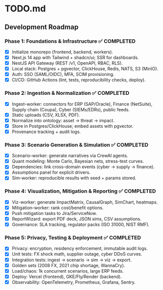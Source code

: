 # TODO.md

## Development Roadmap

### Phase 1: Foundations & Infrastructure ✅ COMPLETED
- [x] Initialize monorepo (frontend, backend, workers).  
- [x] Next.js 14 app with Tailwind + shadcn/ui; SSR for dashboards.  
- [x] NestJS API Gateway (REST /v1, OpenAPI, RBAC, RLS).  
- [x] Local stack: Postgres + pgvector, ClickHouse, Redis, NATS, S3 (MinIO).  
- [x] Auth: SSO (SAML/OIDC), MFA, SCIM provisioning.  
- [x] CI/CD: GitHub Actions (lint, tests, reproducibility checks, deploy).  

### Phase 2: Ingestion & Normalization ✅ COMPLETED
- [x] Ingest-worker: connectors for ERP (SAP/Oracle), Finance (NetSuite), Supply chain (Coupa), Cyber (SIEMs/EDRs), public feeds.  
- [x] Static uploads (CSV, XLSX, PDF).  
- [x] Normalize into ontology: asset → threat → impact.  
- [x] Store in Postgres/ClickHouse; embed assets with pgvector.  
- [x] Provenance tracking + audit logs.  

### Phase 3: Scenario Generation & Simulation ✅ COMPLETED
- [x] Scenario-worker: generate narratives via CrewAI agents.  
- [x] Quant modeling: Monte Carlo, Bayesian nets, stress-test curves.  
- [x] Dependencies: link cross-domain events (cyber → supply → finance).  
- [x] Assumptions panel for explicit drivers.  
- [x] Sim-worker: reproducible results with seed + params stored.  

### Phase 4: Visualization, Mitigation & Reporting ✅ COMPLETED
- [x] Viz-worker: generate ImpactMatrix, CausalGraph, SimChart, heatmaps.  
- [x] Mitigation-worker: rank cost/benefit options.  
- [x] Push mitigation tasks to Jira/ServiceNow.  
- [x] ReportWizard: export PDF deck, JSON sims, CSV assumptions.  
- [x] Governance: SLA tracking, regulator packs (ISO 31000, NIST RMF).  

### Phase 5: Privacy, Testing & Deployment ✅ COMPLETED
- [x] Privacy: encryption, residency enforcement, immutable audit logs.  
- [x] Unit tests: FX shock math, supplier outage, cyber DDoS curves.  
- [x] Integration tests: ingest → scenario → sim → viz → export.  
- [x] Golden sets (2008 FX, 2021 chip shortage, WannaCry).  
- [x] Load/chaos: 1k concurrent scenarios, large ERP feeds.  
- [x] Deploy: Vercel (frontend), GKE/Fly/Render (backend).  
- [x] Observability: OpenTelemetry, Prometheus, Grafana, Sentry.  
